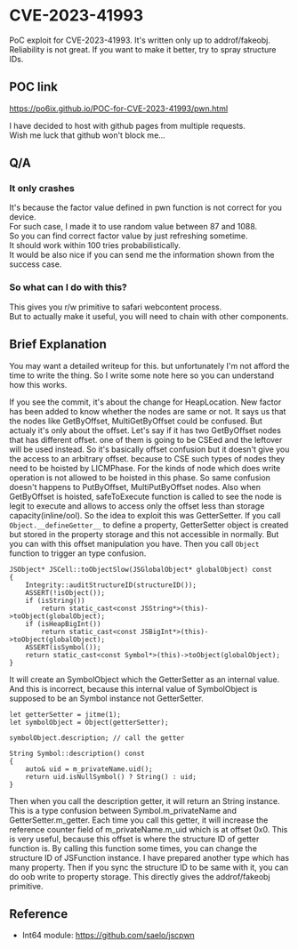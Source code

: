 # CVE-2023-41993

PoC exploit for CVE-2023-41993.
It's written only up to addrof/fakeobj.
Reliability is not great.
If you want to make it better, try to spray structure IDs.

## POC link

https://po6ix.github.io/POC-for-CVE-2023-41993/pwn.html

I have decided to host with github pages from multiple requests.<br>
Wish me luck that github won't block me...

## Q/A

### It only crashes

It's because the factor value defined in pwn function is not correct for you device.<br>
For such case, I made it to use random value between 87 and 1088.<br>
So you can find correct factor value by just refreshing sometime.<br>
It should work within 100 tries probabilistically.<br>
It would be also nice if you can send me the information shown from the success case.

### So what can I do with this?

This gives you r/w primitive to safari webcontent process.<br>
But to actually make it useful, you will need to chain with other components.

## Brief Explanation

You may want a detailed writeup for this.
but unfortunately I'm not afford the time to write the thing.
So I write some note here so you can understand how this works.

If you see the commit, it's about the change for HeapLocation.
New factor has been added to know whether the nodes are same or not.
It says us that the nodes like GetByOffset, MultiGetByOffset could be confused.
But actualy it's only about the offset.
Let's say if it has two GetByOffset nodes that has different offset.
one of them is going to be CSEed and the leftover will be used instead.
So it's basically offset confusion but it doesn't give you the access to an arbitrary offset.
because to CSE such types of nodes they need to be hoisted by LICMPhase.
For the kinds of node which does write operation is not allowed to be hoisted in this phase.
So same confusion doesn't happens to PutByOffset, MultiPutByOffset nodes.
Also when GetByOffset is hoisted, safeToExecute function is called to see the node is legit to execute and allows to access only the offset less than storage capacity(inline/ool).
So the idea to exploit this was GetterSetter.
If you call `Object.__defineGetter__` to define a property, GetterSetter object is created but stored in the property storage and this not accessible in normally.
But you can with this offset manipulation you have.
Then you call `Object` function to trigger an type confusion.

```
JSObject* JSCell::toObjectSlow(JSGlobalObject* globalObject) const
{
    Integrity::auditStructureID(structureID());
    ASSERT(!isObject());
    if (isString())
        return static_cast<const JSString*>(this)->toObject(globalObject);
    if (isHeapBigInt())
        return static_cast<const JSBigInt*>(this)->toObject(globalObject);
    ASSERT(isSymbol());
    return static_cast<const Symbol*>(this)->toObject(globalObject);
}
```

It will create an SymbolObject which the GetterSetter as an internal value.
And this is incorrect, because this internal value of SymbolObject is supposed to be an Symbol instance not GetterSetter.

```
let getterSetter = jitme(1);
let symbolObject = Object(getterSetter);

symbolObject.description; // call the getter
```

```
String Symbol::description() const
{
    auto& uid = m_privateName.uid();
    return uid.isNullSymbol() ? String() : uid;
}
```

Then when you call the description getter, it will return an String instance.
This is a type confusion between Symbol.m_privateName and GetterSetter.m_getter.
Each time you call this getter, it will increase the reference counter field of m_privateName.m_uid which is at offset 0x0.
This is very useful, because this offset is where the structure ID of getter function is.
By calling this function some times, you can change the structure ID of JSFunction instance.
I have prepared another type which has many property.
Then if you sync the structure ID to be same with it, you can do oob write to property storage.
This directly gives the addrof/fakeobj primitive.

## Reference

- Int64 module: https://github.com/saelo/jscpwn